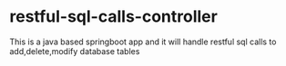 # restful-sql-calls-controller
This is a java based springboot app and it will handle restful sql calls to add,delete,modify database tables
